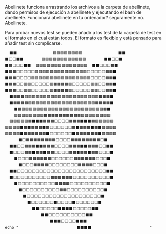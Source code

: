 Abellinete funciona arrastrando los archivos a la carpeta de abellinete, dando permisos de ejecución a abellinete y ejecutando el bash de abellinete. Funcionará abellinete en tu ordenador? seguramente no. Abellinete.


Para probar nuevos test se pueden añadir a los test de la carpeta de test en el formato en el cual están todos. El formato es flexible y está pensado para añadir test sin complicarse. 

      ⬛⬛                🟩🟩🟩🟩🟩🟩🟩🟩                ⬛⬛  
    ⬛⬜⬜⬛⬛        🟩🟩🟩🟩🟩🟩🟩🟩🟩🟩🟩🟩        ⬛⬛⬜⬜⬛
    ⬛🟧⬜⬜⬜⬛⬛  🟩🟩🟩🟩🟩🟩🟩🟩🟩🟩🟩🟩🟩🟩  ⬛⬛⬜⬜⬜🟧⬛
    ⬛🟧🟧⬜⬜⬜⬜⬜🟥🟥🟥🟥🟩🟩🟩🟩🟩🟩🟥🟥🟥🟥⬜⬜⬜⬜⬜🟧🟧⬛
    ⬛🟧🟧⬜⬜⬜⬜🟥🟥🟥🟥🟥🟥🟩🟩🟩🟩🟥🟥🟥🟥🟥🟥⬜⬜⬜⬜🟧🟧⬛
    ⬛🟧🟧⬜⬜🟥🟥⬜⬜⬜⬜⬜🟥🟫🟫🟫🟫🟥⬜⬜⬜⬜⬜🟥🟥⬜⬜🟧🟧⬛
    ⬛🟧🟧⬜⬜🟥🟥⬜⬜⬜⬜⬜🟥🟫🟫🟫🟫🟥⬜⬜⬜⬜⬜🟥🟥⬜⬜🟧🟧⬛
      ⬛🟧🟧🟫🟥🟥🟥🟥🟥🟩🟩🟩🟩🟩🟩🟩🟩🟩🟩🟥🟥🟥🟥🟥🟫🟧🟧⬛  
      ⬛🟧🟧🟫🟫🟩🟩🟩🟩🟩🟩🟩🟩🟩🟩🟩🟩🟩🟩🟩🟩🟩🟩🟫🟫🟧🟧⬛  
        ⬛🟫🟩🟩🟩🟩🟩🟩🟩🟩🟩🟩🟩🟩🟩🟩🟩🟩🟩🟩🟩🟩🟩🟩🟫⬛    
        🟩🟩🟩🟩🟩🟩🟩🟩🟧🟧🟧🟧🟧🟧🟧🟧🟧🟧🟩🟩🟩🟩🟩🟩🟩🟩    
      🟩🟩🟩🟩🟩🟧⬛⬛⬛🟧🟧🟧⬜⬜⬜⬜🟧🟧🟧⬛⬛⬛🟧🟩🟩🟩🟩🟩  
    🟩🟩🟩🟩⬛🟧⬛🟧🟧🟫⬛🟧⬜⬜⬜⬜⬜⬜🟧⬛🟫🟧🟧⬛🟧⬛🟩🟩🟩🟩
    🟩🟩🟩🟩⬛🟧🟧🟧🟧🟧🟫⬛⬜⬜⬜⬜⬜⬜⬛🟫🟧🟧🟧🟧🟧⬛🟩🟩🟩🟩
          ⬛⬜🟧🟧🟧🟧🟧🟧🟧🟧⬜⬜⬜⬜🟧🟧🟧🟧🟧🟧🟧🟧⬜⬛      
      ⬛⬛⬜⬜🟧🟧🟧⬛⬛🟧🟧🟧⬜⬜⬜⬜🟧🟧🟧⬛⬛🟧🟧🟧⬜⬜⬛⬛  
      ⬛⬜⬜⬜🟧🟧⬛🟧🟧⬛🟧🟧⬜⬜⬜⬜🟧🟧⬛🟧🟧⬛🟧🟧⬜⬜⬜⬛  
        ⬛⬜⬜⬜🟧🟧🟧🟧🟧🟧⬜⬜⬜⬜⬜⬜🟧🟧🟧🟧🟧🟧⬜⬜⬜⬛    
          ⬛⬜⬜⬜🟧🟧🟧🟧⬜⬜⬜⬜⬜⬜⬜⬜🟧🟧🟧🟧⬜⬜⬜⬛      
      ⬛⬛⬜⬜⬜⬜⬜⬜⬜⬜⬜⬜⬜⬜⬜⬜⬜⬜⬜⬜⬜⬜⬜⬜⬜⬜⬛⬛  
      ⬛⬜⬜⬜⬜⬜⬜⬜⬜⬜⬜🟫🟫🟫🟫🟫🟫⬜⬜⬜⬜⬜⬜⬜⬜⬜⬜⬛  
        ⬛⬜⬜⬜⬜⬜⬜⬜⬜⬜⬜🟫🟫🟫🟫⬜⬜⬜⬜⬜⬜⬜⬜⬜⬜⬛    
          ⬛⬜⬜⬜⬜⬜⬜⬜⬜⬜⬜🟫🟫⬜⬜⬜⬜⬜⬜⬜⬜⬜⬜⬛      
            ⬛⬜⬜⬜⬜⬜⬜⬜⬜⬜⬜⬜⬜⬜⬜⬜⬜⬜⬜⬜⬜⬛        
              ⬛⬜⬜⬜⬜⬜⬜⬛⬜⬜⬜⬜⬛⬜⬜⬜⬜⬜⬜⬛          
                ⬛⬛⬜⬜⬜⬜⬜⬛⬛⬛⬛⬜⬜⬜⬜⬜⬛⬛            
                    ⬛⬛⬜⬜⬜⬜⬜⬜⬜⬜⬜⬜⬛⬛                
                        ⬛⬛⬛⬜⬜⬜⬜⬛⬛⬛                    
    echo "                          ⬛⬛⬛⬛                          "
